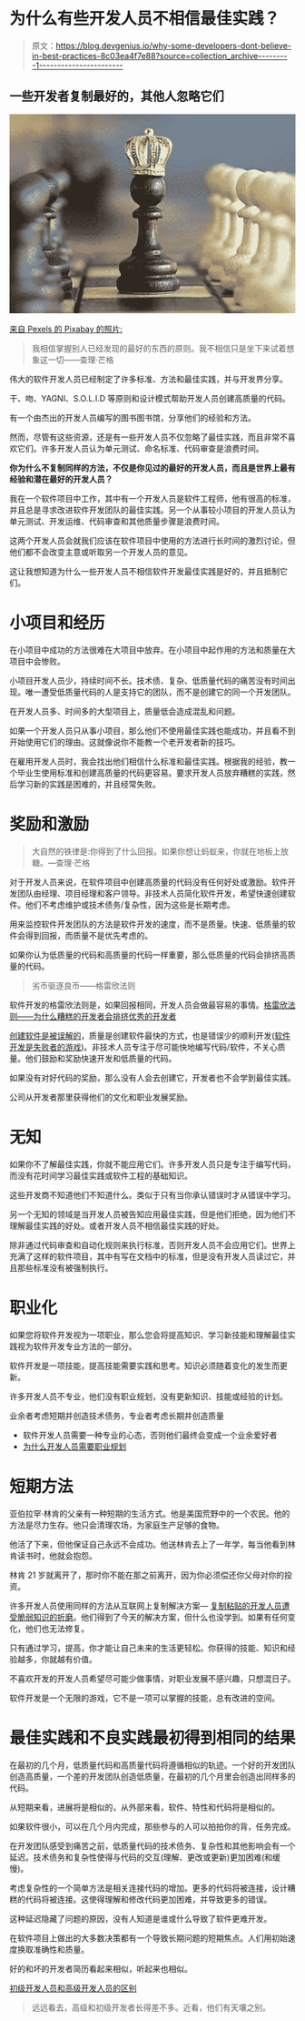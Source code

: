 # 为什么有些开发人员不相信最佳实践？

> 原文：<https://blog.devgenius.io/why-some-developers-dont-believe-in-best-practices-8c03ea4f7e88?source=collection_archive---------1----------------------->

## 一些开发者复制最好的，其他人忽略它们

![](img/e9758be54c5c868461b04b849c3aafcf.png)

[来自 Pexels 的 Pixabay 的照片:](https://www.pexels.com/photo/battle-black-blur-board-game-260024/)

> 我相信掌握别人已经发现的最好的东西的原则。我不相信只是坐下来试着想象这一切——查理·芒格

伟大的软件开发人员已经制定了许多标准、方法和最佳实践，并与开发界分享。

干、吻、YAGNI、S.O.L.I.D 等原则和设计模式帮助开发人员创建高质量的代码。

有一个由杰出的开发人员编写的图书图书馆，分享他们的经验和方法。

然而，尽管有这些资源，还是有一些开发人员不仅忽略了最佳实践，而且非常不喜欢它们。许多开发人员认为单元测试、命名标准、代码审查是浪费时间。

**你为什么不复制同样的方法，不仅是你见过的最好的开发人员，而且是世界上最有经验和潜在最好的开发人员？**

我在一个软件项目中工作，其中有一个开发人员是软件工程师，他有很高的标准，并且总是寻求改进软件开发团队的最佳实践。另一个从事较小项目的开发人员认为单元测试、开发运维、代码审查和其他质量步骤是浪费时间。

这两个开发人员会就我们应该在软件项目中使用的方法进行长时间的激烈讨论，但他们都不会改变主意或听取另一个开发人员的意见。

这让我想知道为什么一些开发人员不相信软件开发最佳实践是好的，并且抵制它们。

# **小项目和经历**

在小项目中成功的方法很难在大项目中放弃。在小项目中起作用的方法和质量在大项目中会惨败。

小项目开发人员少，持续时间不长。技术债、复杂、低质量代码的痛苦没有时间出现。唯一遭受低质量代码的人是支持它的团队，而不是创建它的同一个开发团队。

在开发人员多、时间多的大型项目上，质量低会造成混乱和问题。

如果一个开发人员只从事小项目，那么他们不使用最佳实践也能成功，并且看不到开始使用它们的理由。这就像说你不能教一个老开发者新的技巧。

在雇用开发人员时，我会找出他们相信什么标准和最佳实践。根据我的经验，教一个毕业生使用标准和创建高质量的代码更容易。要求开发人员放弃糟糕的实践，然后学习新的实践是困难的，并且经常失败。

# 奖励和激励

> 大自然的铁律是:你得到了什么回报。如果你想让蚂蚁来，你就在地板上放糖。—查理·芒格

对于开发人员来说，在软件项目中创建高质量的代码没有任何好处或激励。软件开发团队由经理、项目经理和客户领导。非技术人员简化软件开发，希望快速创建软件。他们不考虑维护或技术债务/复杂性，因为这些是长期考虑。

用来监控软件开发团队的方法是软件开发的速度，而不是质量。快速、低质量的软件会得到回报，而质量不是优先考虑的。

如果你认为低质量的代码和高质量的代码一样重要，那么低质量的代码会排挤高质量的代码。

> 劣币驱逐良币——格雷欣法则

软件开发的格雷欣法则是，如果回报相同，开发人员会做最容易的事情。[格雷欣法则——为什么糟糕的开发者会排挤优秀的开发者](https://itnext.io/greshams-law-why-bad-developers-push-out-good-developer-and-developers-create-low-quality-code-9b6a8d15bffb)

[创建软件是被误解的](https://itnext.io/software-development-is-misunderstood-quality-is-fastest-way-to-get-code-into-production-f1f5a0792c69)，质量是创建软件最快的方式，也是错误少的顺利开发([软件开发是失败者的游戏](https://thehosk.medium.com/software-development-is-a-losers-game-fc68bb30d7eb))。非技术人员专注于尽可能快地编写代码/软件，不关心质量。他们鼓励和奖励快速开发和低质量的代码。

如果没有对好代码的奖励，那么没有人会去创建它，开发者也不会学到最佳实践。

公司从开发者那里获得他们的文化和职业发展奖励。

# 无知

如果你不了解最佳实践，你就不能应用它们。许多开发人员只是专注于编写代码，而没有花时间学习最佳实践或软件工程的基础知识。

这些开发商不知道他们不知道什么。类似于只有当你承认错误时才从错误中学习。

另一个无知的领域是当开发人员被告知应用最佳实践，但是他们拒绝，因为他们不理解最佳实践的好处。或者开发人员不相信最佳实践的好处。

除非通过代码审查和自动化规则来执行标准，否则开发人员不会应用它们。世界上充满了这样的软件项目，其中有写在文档中的标准，但是没有开发人员读过它，并且那些标准没有被强制执行。

# 职业化

如果您将软件开发视为一项职业，那么您会将提高知识、学习新技能和理解最佳实践视为软件开发专业方法的一部分。

软件开发是一项技能，提高技能需要实践和思考。知识必须随着变化的发生而更新。

许多开发人员不专业，他们没有职业规划，没有更新知识、技能或经验的计划。

业余者考虑短期并创造技术债务，专业者考虑长期并创造质量

*   软件开发人员需要一种专业的心态，否则他们最终会变成一个业余爱好者
*   [为什么开发人员需要职业规划](https://javascript.plainenglish.io/why-developers-need-a-career-plan-1762011496ac)

# 短期方法

亚伯拉罕·林肯的父亲有一种短期的生活方式。他是美国荒野中的一个农民。他的方法是尽力生存。他只会清理农场，为家庭生产足够的食物。

他活了下来，但他保证自己永远不会成功。他送林肯去上了一年学，每当他看到林肯读书时，他就会抱怨。

林肯 21 岁就离开了，那时你不能在那之前离开，因为你必须偿还你父母对你的投资。

许多开发人员使用同样的方法从互联网上复制解决方案— [复制粘贴的开发人员遭受脆弱知识的折磨](https://javascript.plainenglish.io/copy-and-paste-developers-suffer-from-fragile-knowledge-cff222203548)。他们得到了今天的解决方案，但什么也没学到。如果有任何变化，他们也无法修复。

只有通过学习，提高，你才能让自己未来的生活更轻松。你获得的技能、知识和经验越多，你就越有价值。

不喜欢开发的开发人员希望尽可能少做事情，对职业发展不感兴趣，只想混日子。

软件开发是一个无限的游戏，它不是一项可以掌握的技能，总有改进的空间。

# **最佳实践和不良实践最初得到相同的结果**

在最初的几个月，低质量代码和高质量代码将遵循相似的轨迹。一个好的开发团队创造高质量，一个差的开发团队创造低质量，在最初的几个月里会创造出同样多的代码。

从短期来看，进展将是相似的，从外部来看，软件、特性和代码将是相似的。

如果软件很小，可以在几个月内完成，那些参与的人可以拍拍你的背，任务完成。

在开发团队感受到痛苦之前，低质量代码的技术债务、复杂性和其他影响会有一个延迟。技术债务和复杂性使得与代码的交互(理解、更改或更新)更加困难(和缓慢)。

考虑复杂性的一个简单方法是相关连接代码的增加。更多的代码将被连接，设计糟糕的代码将被连接。这使得理解和修改代码更加困难，并导致更多的错误。

这种延迟隐藏了问题的原因，没有人知道是谁或什么导致了软件更难开发。

在软件项目上做出的大多数决策都有一个导致长期问题的短期焦点。人们用初始速度换取准确性和质量。

好的和坏的开发者简历看起来相似，听起来也相似。

[初级开发人员和高级开发人员的区别](https://itnext.io/the-difference-between-junior-developers-and-senior-developers-c1d5841b7289)

> 远远看去，高级和初级开发者长得差不多。近看，他们有天壤之别。